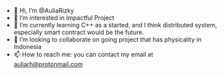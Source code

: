 - 👋 Hi, I’m @AuliaRizky
- 👀 I’m interested in Impactful Project
- 🌱 I’m currently learning C++ as a started, and I think distributed system, especially smart contract would be the future.
- 💞️ I’m looking to collaborate on going project that has physicality in Indonesia
- 📫 How to reach me: you can contact my email at auliarh@protonmail.com

<!---
AuliaRizky/AuliaRizky is a ✨ special ✨ repository because its `README.md` (this file) appears on your GitHub profile.
You can click the Preview link to take a look at your changes.
--->

